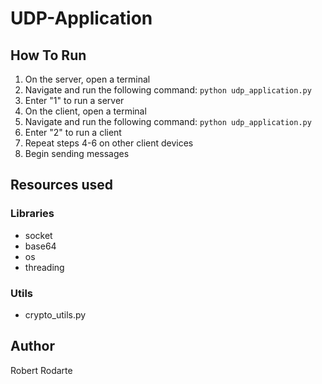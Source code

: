 # UDP-Application
## How To Run
1. On the server, open a terminal
2. Navigate and run the following command: `python udp_application.py`
3. Enter "1" to run a server
4. On the client, open a terminal
5. Navigate and run the following command: `python udp_application.py`
6. Enter "2" to run a client
7. Repeat steps 4-6 on other client devices
8. Begin sending messages

## Resources used
### Libraries
- socket
- base64
- os
- threading
### Utils
- crypto_utils.py

## Author
Robert Rodarte